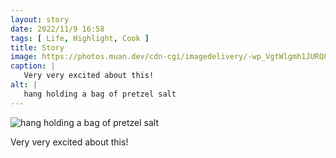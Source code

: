 ```yaml
---
layout: story
date: 2022/11/9 16:58
tags: [ Life, Highlight, Cook ]
title: Story
image: https://photos.muan.dev/cdn-cgi/imagedelivery/-wp_VgtWlgmh1JURQ8t1mg/f42cd7f7-1db2-46e6-6c94-28323dc25500/public
caption: |
   Very very excited about this!
alt: |
   hang holding a bag of pretzel salt
---
```


![hang holding a bag of pretzel salt](https://photos.muan.dev/cdn-cgi/imagedelivery/-wp_VgtWlgmh1JURQ8t1mg/f42cd7f7-1db2-46e6-6c94-28323dc25500/public)

Very very excited about this!
